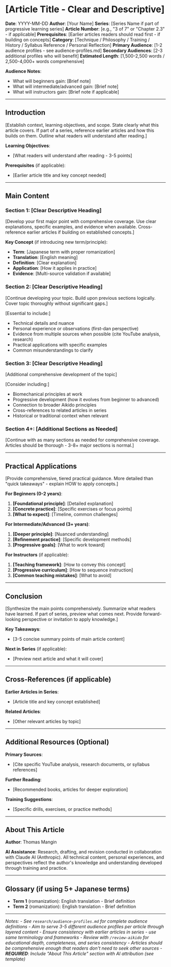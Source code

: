 # [Article Title - Clear and Descriptive]

**Date**: YYYY-MM-DD
**Author**: [Your Name]
**Series**: [Series Name if part of progressive learning series]
**Article Number**: [e.g., "3 of 7" or "Chapter 2.3" - if applicable]
**Prerequisites**: [Earlier articles readers should read first - if building on concepts]
**Category**: [Technique / Philosophy / Training / History / Syllabus Reference / Personal Reflection]
**Primary Audience**: [1-2 audience profiles - see audience-profiles.md]
**Secondary Audiences**: [2-3 additional profiles who will benefit]
**Estimated Length**: [1,500-2,500 words / 2,500-4,000+ words comprehensive]

**Audience Notes**:
- What will beginners gain: [Brief note]
- What will intermediate/advanced gain: [Brief note]
- What will instructors gain: [Brief note if applicable]

---

## Introduction

[Establish context, learning objectives, and scope. State clearly what this article covers. If part of a series, reference earlier articles and how this builds on them. Outline what readers will understand after reading.]

**Learning Objectives**:
- [What readers will understand after reading - 3-5 points]

**Prerequisites** (if applicable):
- [Earlier article title and key concept needed]

---

## Main Content

### Section 1: [Clear Descriptive Heading]

[Develop your first major point with comprehensive coverage. Use clear explanations, specific examples, and evidence when available. Cross-reference earlier articles if building on established concepts.]

**Key Concept** (if introducing new term/principle):
- **Term**: [Japanese term with proper romanization]
- **Translation**: [English meaning]
- **Definition**: [Clear explanation]
- **Application**: [How it applies in practice]
- **Evidence**: [Multi-source validation if available]

### Section 2: [Clear Descriptive Heading]

[Continue developing your topic. Build upon previous sections logically. Cover topic thoroughly without significant gaps.]

[Essential to include:]
- Technical details and nuance
- Personal experience or observations (first-dan perspective)
- Evidence from multiple sources when possible (cite YouTube analysis, research)
- Practical applications with specific examples
- Common misunderstandings to clarify

### Section 3: [Clear Descriptive Heading]

[Additional comprehensive development of the topic]

[Consider including:]
- Biomechanical principles at work
- Progressive development (how it evolves from beginner to advanced)
- Connection to broader Aikido principles
- Cross-references to related articles in series
- Historical or traditional context when relevant

### Section 4+: [Additional Sections as Needed]

[Continue with as many sections as needed for comprehensive coverage. Articles should be thorough - 3-8+ major sections is normal.]

---

## Practical Applications

[Provide comprehensive, tiered practical guidance. More detailed than "quick takeaways" - explain HOW to apply concepts.]

**For Beginners (0-2 years)**:
1. **[Foundational principle]**: [Detailed explanation]
2. **[Concrete practice]**: [Specific exercises or focus points]
3. **[What to expect]**: [Timeline, common challenges]

**For Intermediate/Advanced (3+ years)**:
1. **[Deeper principle]**: [Nuanced understanding]
2. **[Refinement practice]**: [Specific development methods]
3. **[Progressive goals]**: [What to work toward]

**For Instructors** (if applicable):
1. **[Teaching framework]**: [How to convey this concept]
2. **[Progressive curriculum]**: [How to sequence instruction]
3. **[Common teaching mistakes]**: [What to avoid]

---

## Conclusion

[Synthesize the main points comprehensively. Summarize what readers have learned. If part of series, preview what comes next. Provide forward-looking perspective or invitation to apply knowledge.]

**Key Takeaways**:
- [3-5 concise summary points of main article content]

**Next in Series** (if applicable):
- [Preview next article and what it will cover]

---

## Cross-References (if applicable)

**Earlier Articles in Series**:
- [Article title and key concept established]

**Related Articles**:
- [Other relevant articles by topic]

---

## Additional Resources (Optional)

**Primary Sources**:
- [Cite specific YouTube analysis, research documents, or syllabus references]

**Further Reading**:
- [Recommended books, articles for deeper exploration]

**Training Suggestions**:
- [Specific drills, exercises, or practice methods]

---

## About This Article

**Author**: Thomas Mangin

**AI Assistance**: Research, drafting, and revision conducted in collaboration with Claude AI (Anthropic). All technical content, personal experiences, and perspectives reflect the author's knowledge and understanding developed through training and practice.

---

## Glossary (if using 5+ Japanese terms)

- **Term 1** (romanization): English translation - Brief definition
- **Term 2** (romanization): English translation - Brief definition

---

*Notes:*
*- See `research/audience-profiles.md` for complete audience definitions*
*- Aim to serve 3-5 different audience profiles per article through layered content*
*- Ensure consistency with earlier articles in series - use same terminology and frameworks*
*- Review with `/review-aikido` for educational depth, completeness, and series consistency*
*- Articles should be comprehensive enough that readers don't need to seek other sources*
*- **REQUIRED**: Include "About This Article" section with AI attribution (see template)*
